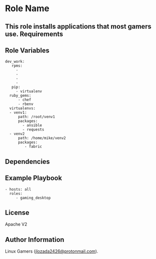 Role Name
=========

This role installs applications that most gamers use.
Requirements
------------

Role Variables
--------------
```
dev_work:
   rpms:
     - 
     - 
     - 
     - 
   pip:
     - virtualenv
  ruby_gems:
      - chef
      - rbenv
  virtualenvs:
  - venv1:
      path: /root/venv1
      packages:
        - ansible
        - requests
  - venv2
      path: /home/mike/venv2
      packages:
         - fabric
```

Dependencies
------------


Example Playbook
----------------

    - hosts: all
      roles:
         - gaming_desktop 

License
-------

Apache V2

Author Information
------------------
Linux Gamers (jlozada2426@protonmail.com).
